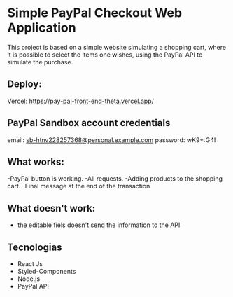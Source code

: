 # Simple PayPal Checkout Web Application

This project is based on a simple website simulating a shopping cart, where it is possible to select the items one wishes, using the PayPal API to simulate the purchase.

## Deploy:
Vercel: https://pay-pal-front-end-theta.vercel.app/

## PayPal Sandbox account credentials
email: sb-htnv228257368@personal.example.com
password: wK9+:G4!

## What works:
-PayPal button is working.
-All requests.
-Adding products to the shopping cart.
-Final message at the end of the transaction

## What doesn't work:
- the editable fiels doesn't send the information to the API

## Tecnologias
- React Js
- Styled-Components
- Node.js
- PayPal API
